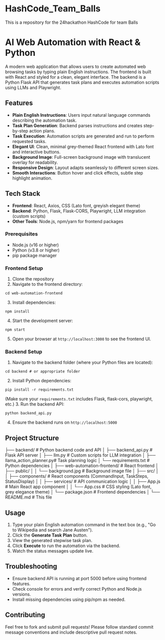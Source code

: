 # HashCode_Team_Balls
This is a repository for the 24hackathon HashCode for team Balls 

# AI Web Automation with React & Python

A modern web application that allows users to create automated web browsing tasks by typing plain English instructions. The frontend is built with React and styled for a clean, elegant interface. The backend is a Python Flask API that generates task plans and executes automation scripts using LLMs and Playwright.

## Features

- **Plain English Instructions**: Users input natural language commands describing the automation task.
- **Task Plan Generation**: Backend parses instructions and creates step-by-step action plans.
- **Task Execution**: Automation scripts are generated and run to perform requested tasks.
- **Elegant UI**: Clean, minimal grey-themed React frontend with Lato font and interactive buttons.
- **Background Image**: Full-screen background image with translucent overlay for readability.
- **Responsive Design**: Layout adapts seamlessly to different screen sizes.
- **Smooth Interactions**: Button hover and click effects, subtle step highlight animation.

## Tech Stack

- **Frontend**: React, Axios, CSS (Lato font, greyish elegant theme)
- **Backend**: Python, Flask, Flask-CORS, Playwright, LLM integration (custom scripts)
- **Other Tools**: Node.js, npm/yarn for frontend packages

### Prerequisites

- Node.js (v16 or higher)
- Python (v3.8 or higher)
- pip package manager

### Frontend Setup

1. Clone the repository
2. Navigate to the frontend directory:
```
cd web-automation-frontend
```
3. Install dependencies:
```
npm install
```
4. Start the development server:
```
npm start
```
5. Open your browser at `http://localhost:3000` to see the frontend UI.

### Backend Setup

1. Navigate to the backend folder (where your Python files are located):
```
cd backend # or appropriate folder
```
2. Install Python dependencies:
```
pip install -r requirements.txt
```
(Make sure your `requirements.txt` includes Flask, flask-cors, playwright, etc.)
3. Run the backend API:
```
python backend_api.py
```
4. Ensure the backend runs on `http://localhost:5000`


## Project Structure
├── backend/ # Python backend code and API
│ ├── backend_api.py # Flask API server
│ ├── llm.py # Custom scripts for LLM integration
│ ├── llama_action_planner.py# Task planning logic
│ └── requirements.txt # Python dependencies
│
├── web-automation-frontend/ # React frontend
│ ├── public/
│ │ └── background.jpg # Background image file
│ ├── src/
│ │ ├── components/ # React components (CommandInput, TaskSteps, StatusDisplay)
│ │ ├── services/ # API communication logic
│ │ ├── App.js # Main React app component
│ │ └── App.css # CSS styling (Lato font, grey elegance theme)
│ └── package.json # Frontend dependencies
│
└── README.md # This file

## Usage

1. Type your plain English automation command in the text box (e.g., "Go to Wikipedia and search Jane Austen").
2. Click the **Generate Task Plan** button.
3. View the generated stepwise task plan.
4. Click **Execute** to run the automation via the backend.
5. Watch the status messages update live.


## Troubleshooting

- Ensure backend API is running at port 5000 before using frontend features.
- Check console for errors and verify correct Python and Node.js versions.
- Install missing dependencies using pip/npm as needed.


## Contributing

Feel free to fork and submit pull requests!
Please follow standard commit message conventions and include descriptive pull request notes.


